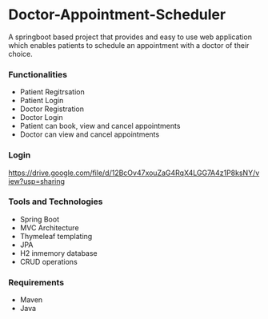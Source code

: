 # Doctor-Appointment-Scheduler
A springboot based project that provides and easy to use web application which enables patients to schedule an appointment with a doctor of their choice.

### Functionalities
* Patient Regitrsation
* Patient Login
* Doctor Registration
* Doctor Login
* Patient can book, view and cancel appointments
* Doctor can view and cancel appointments

### Login
https://drive.google.com/file/d/12BcOv47xouZaG4RqX4LGG7A4z1P8ksNY/view?usp=sharing

### Tools and Technologies
- Spring Boot
- MVC Architecture
- Thymeleaf templating
- JPA
- H2 inmemory database
- CRUD operations

### Requirements
- Maven
- Java


